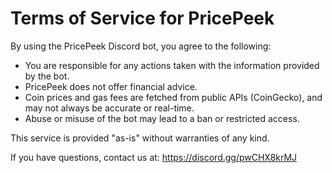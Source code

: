 # Terms of Service for PricePeek

By using the PricePeek Discord bot, you agree to the following:

- You are responsible for any actions taken with the information provided by the bot.
- PricePeek does not offer financial advice.
- Coin prices and gas fees are fetched from public APIs (CoinGecko), and may not always be accurate or real-time.
- Abuse or misuse of the bot may lead to a ban or restricted access.

This service is provided "as-is" without warranties of any kind.

If you have questions, contact us at: https://discord.gg/pwCHX8krMJ
